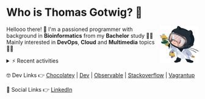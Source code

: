 # Who is Thomas Gotwig? 🤔

<img src="assets/octocat.webp" width="20%" align="right">

Hellooo there! 👋 I'm a passioned programmer with background in **Bioinformatics** from my **Bachelor** study 👨‍🎓 Mainly interested in **DevOps**, **Cloud** and **Multimedia** topics 🧑‍💻

<details>
  <summary>⚡️ Recent activities</summary>

  <!--RECENT_ACTIVITY:start-->
1. 💬 Commented on [#36](https://github.com/tgotwig/vidmerger/pull/36#issuecomment-2804249335) in [tgotwig/vidmerger](https://github.com/tgotwig/vidmerger)<br>
2. ❌ Closed PR [#36](https://github.com/tgotwig/vidmerger/pull/36) in [tgotwig/vidmerger](https://github.com/tgotwig/vidmerger)<br>
3. 🎉 Merged PR [#61](https://github.com/tgotwig/vidmerger/pull/61) in [tgotwig/vidmerger](https://github.com/tgotwig/vidmerger)<br>
4. ✔️ Closed issue [#20](https://github.com/tgotwig/tgotwig/issues/20) in [tgotwig/tgotwig](https://github.com/tgotwig/tgotwig)<br>
5. ❗️ Opened issue [#20](https://github.com/tgotwig/tgotwig/issues/20) in [tgotwig/tgotwig](https://github.com/tgotwig/tgotwig)<br>
6. 💬 Commented on [#15438](https://github.com/tailscale/tailscale/issues/15438#issuecomment-2765557778) in [tailscale/tailscale](https://github.com/tailscale/tailscale)<br>
7. ❗️ Opened issue [#15438](https://github.com/tailscale/tailscale/issues/15438) in [tailscale/tailscale](https://github.com/tailscale/tailscale)<br>
8. ❗️ Opened issue [#9294](https://github.com/excalidraw/excalidraw/issues/9294) in [excalidraw/excalidraw](https://github.com/excalidraw/excalidraw)<br>
<!--RECENT_ACTIVITY:end-->
</details>

🤓 Dev Links 👉 [Chocolatey](https://community.chocolatey.org/profiles/tgotwig) | [Dev](https://dev.to/tgotwig) | [Observable](https://observablehq.com/@tgotwig?tab=profile) | [Stackoverflow](https://stackoverflow.com/users/6244047/thomas-gotwig?tab=profile) | [Vagrantup](https://app.vagrantup.com/tomisia)

🍻 Social Links 👉 [LinkedIn](https://www.linkedin.com/in/tgotwig)
